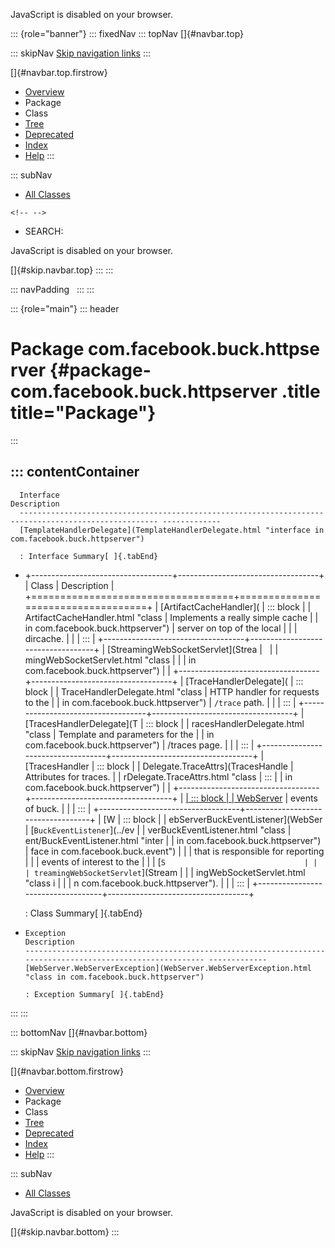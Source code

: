 <div>

JavaScript is disabled on your browser.

</div>

::: {role="banner"}
::: fixedNav
::: topNav
[]{#navbar.top}

::: skipNav
[Skip navigation links](#skip.navbar.top "Skip navigation links")
:::

[]{#navbar.top.firstrow}

-   [Overview](../../../../index.html)
-   Package
-   Class
-   [Tree](package-tree.html)
-   [Deprecated](../../../../deprecated-list.html)
-   [Index](../../../../index-all.html)
-   [Help](../../../../help-doc.html)
:::

::: subNav
-   [All Classes](../../../../allclasses.html)

```{=html}
<!-- -->
```
-   SEARCH:

<div>

<div>

JavaScript is disabled on your browser.

</div>

</div>

[]{#skip.navbar.top}
:::
:::

::: navPadding
 
:::
:::

::: {role="main"}
::: header
# Package com.facebook.buck.httpserver {#package-com.facebook.buck.httpserver .title title="Package"}
:::

::: contentContainer
-   
      Interface                                                                                             Description
      ----------------------------------------------------------------------------------------------------- -------------
      [TemplateHandlerDelegate](TemplateHandlerDelegate.html "interface in com.facebook.buck.httpserver")    

      : Interface Summary[ ]{.tabEnd}

-   +-----------------------------------+-----------------------------------+
    | Class                             | Description                       |
    +===================================+===================================+
    | [ArtifactCacheHandler](           | ::: block                         |
    | ArtifactCacheHandler.html "class  | Implements a really simple cache  |
    | in com.facebook.buck.httpserver") | server on top of the local        |
    |                                   | dircache.                         |
    |                                   | :::                               |
    +-----------------------------------+-----------------------------------+
    | [StreamingWebSocketServlet](Strea |                                   |
    | mingWebSocketServlet.html "class  |                                   |
    | in com.facebook.buck.httpserver") |                                   |
    +-----------------------------------+-----------------------------------+
    | [TraceHandlerDelegate](           | ::: block                         |
    | TraceHandlerDelegate.html "class  | HTTP handler for requests to the  |
    | in com.facebook.buck.httpserver") | `/trace` path.                    |
    |                                   | :::                               |
    +-----------------------------------+-----------------------------------+
    | [TracesHandlerDelegate](T         | ::: block                         |
    | racesHandlerDelegate.html "class  | Template and parameters for the   |
    | in com.facebook.buck.httpserver") | /traces page.                     |
    |                                   | :::                               |
    +-----------------------------------+-----------------------------------+
    | [TracesHandler                    | ::: block                         |
    | Delegate.TraceAttrs](TracesHandle | Attributes for traces.            |
    | rDelegate.TraceAttrs.html "class  | :::                               |
    | in com.facebook.buck.httpserver") |                                   |
    +-----------------------------------+-----------------------------------+
    | [                                 | ::: block                         |
    | WebServer](WebServer.html "class  | A WebSocket server that reports   |
    | in com.facebook.buck.httpserver") | events of buck.                   |
    |                                   | :::                               |
    +-----------------------------------+-----------------------------------+
    | [W                                | ::: block                         |
    | ebServerBuckEventListener](WebSer | [`BuckEventListener`](../ev       |
    | verBuckEventListener.html "class  | ent/BuckEventListener.html "inter |
    | in com.facebook.buck.httpserver") | face in com.facebook.buck.event") |
    |                                   | that is responsible for reporting |
    |                                   | events of interest to the         |
    |                                   | [`S                               |
    |                                   | treamingWebSocketServlet`](Stream |
    |                                   | ingWebSocketServlet.html "class i |
    |                                   | n com.facebook.buck.httpserver"). |
    |                                   | :::                               |
    +-----------------------------------+-----------------------------------+

    : Class Summary[ ]{.tabEnd}

-   
      Exception                                                                                                   Description
      ----------------------------------------------------------------------------------------------------------- -------------
      [WebServer.WebServerException](WebServer.WebServerException.html "class in com.facebook.buck.httpserver")    

      : Exception Summary[ ]{.tabEnd}
:::
:::

::: bottomNav
[]{#navbar.bottom}

::: skipNav
[Skip navigation links](#skip.navbar.bottom "Skip navigation links")
:::

[]{#navbar.bottom.firstrow}

-   [Overview](../../../../index.html)
-   Package
-   Class
-   [Tree](package-tree.html)
-   [Deprecated](../../../../deprecated-list.html)
-   [Index](../../../../index-all.html)
-   [Help](../../../../help-doc.html)
:::

::: subNav
-   [All Classes](../../../../allclasses.html)

<div>

<div>

JavaScript is disabled on your browser.

</div>

</div>

[]{#skip.navbar.bottom}
:::
